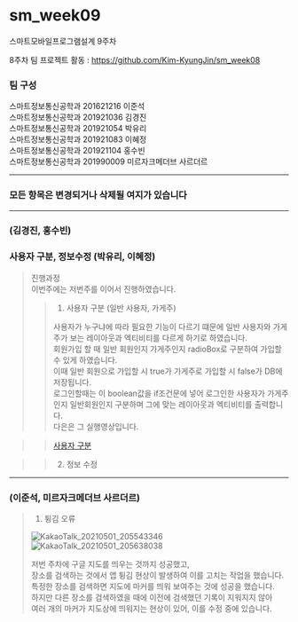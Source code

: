 # sm_week09
스마트모바일프로그램설계 9주차

8주차 팀 프로젝트 활동 : https://github.com/Kim-KyungJin/sm_week08

### 팀 구성   
스마트정보통신공학과 201621216 이준석   
스마트정보통신공학과 201921036 김경진   
스마트정보통신공학과 201921054 박유리   
스마트정보통신공학과 201921083 이혜정   
스마트정보통신공학과 201921104 홍수빈    
스마트정보통신공학과 201990009 미르자크메더브 사르더르    

   ***   
### 모든 항목은 변경되거나 삭제될 여지가 있습니다   
   ***   
      
###  (김경진, 홍수빈)   
>>

### 사용자 구분, 정보수정 (박유리, 이혜정)   
>진행과정   
> 이번주에는 저번주를 이어서 진행하였습니다. 
>
>> 1. 사용자 구분 (일반 사용자, 가게주)
>>
>> 사용자가 누구냐에 따라 필요한 기능이 다르기 떄문에 일반 사용자와 가게주가 보는 레이아웃과 엑티비티를 다르게 하기로 하였습니다.   
>> 회원가입 할 때 일반 회원인지 가게주인지 radioBox로 구분하여 가입할 수 있게 하였습니다.    
>> 이때 일반 회원으로 가입할 시 true가 가게주로 가입할 시 false가 DB에 저장됩니다.   
>> 로그인할때는 이 boolean값을 if조건문에 넣어 로그인한 사용자가 가게주인지 일반회원인지 구분하며 그에 맞는 레이아웃과 엑티비티를 출력합니다.   
>> 다은은 그 실행영상입니다.   

>>[사용자 구분](https://user-images.githubusercontent.com/79883808/116874926-0f127e80-ac55-11eb-8488-e38aaa38f396.mp4)   

>> 2. 정보 수정   

***   

### (이준석, 미르자크메더브 사르더르)   
>1. 튕김 오류   
>
>![KakaoTalk_20210501_205543346](https://user-images.githubusercontent.com/57963888/116868615-08cad500-ac4a-11eb-9758-05895716a0fe.jpg)
>![KakaoTalk_20210501_205638038](https://user-images.githubusercontent.com/57963888/116868617-09fc0200-ac4a-11eb-9982-85ffcf0bf483.jpg)   
>
>저번 주차에 구글 지도를 띄우는 것까지 성공했고,   
>장소를 검색하는 것에서 앱 튕김 현상이 발생하여 이를 고치는 작업을 했습니다.   
>특정한 장소를 검색하면 지도에 마커를 띄워 보여주는 것에 성공을 했습니다.   
>하지만 다른 장소를 검색하였을 때에 이전에 검색했던 기록이 지워지지 않아   
>여러 개의 마커가 지도상에 띄워지는 현상이 있어, 이를 수정 중에 있습니다.   
>


   
   
